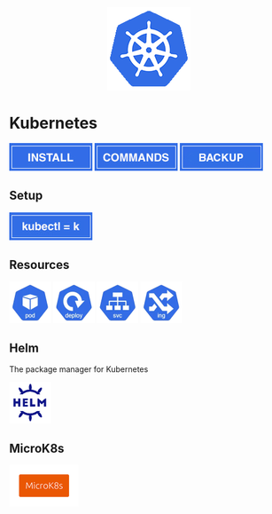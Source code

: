 <p align="center">
  <img src="../images/kubernetes/logo-150x150.png" />
</p>

# Kubernetes

[![How to install Kubernetes in Ubuntu](../images/kubernetes/install.jpg)](./install_kubernetes.md)
[![Kubernetes commands](../images/kubernetes/commands.jpg)](./kubernetes_commands.md)
[![Kubernetes Backup and restore](../images/kubernetes/backup.jpg)](./backup_and_restore.md)

## Setup

[![alias k](../images/kubernetes/alias_k.jpg)](./alias.md)

## Resources

[<img src="../images/kubernetes/res-pod-logo.png" width="75" alt="pod" />](./README.md)
[<img src="../images/kubernetes/res-deploy-logo.png" width="75" alt="deployment" />](./kubernetes_deployment.md)
[<img src="../images/kubernetes/res-svc-logo.png" width="75" alt="service" />](./kubernetes_service.md)
[<img src="../images/kubernetes/res-ing-logo.png" width="75" alt="ingress" />](./kubernetes_ingress.md)

## Helm
The package manager for Kubernetes

[<img src="../images/kubernetes/helm-logo.png" width="75" alt="helm">](./helm.md)

## MicroK8s
[<img src="../images/kubernetes/microk8s-logo.png" height="75" alt="helm">](./microk8s.md)
